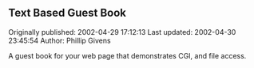 ## Text Based Guest Book 
Originally published: 2002-04-29 17:12:13 
Last updated: 2002-04-30 23:45:54 
Author: Phillip Givens 
 
A guest book for your web page that demonstrates CGI, and file access.